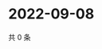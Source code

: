 # 2022-09-08

共 0 条

<!-- BEGIN WEIBO -->
<!-- 最后更新时间 Thu Sep 08 2022 09:54:17 GMT+0800 (China Standard Time) -->

<!-- END WEIBO -->
